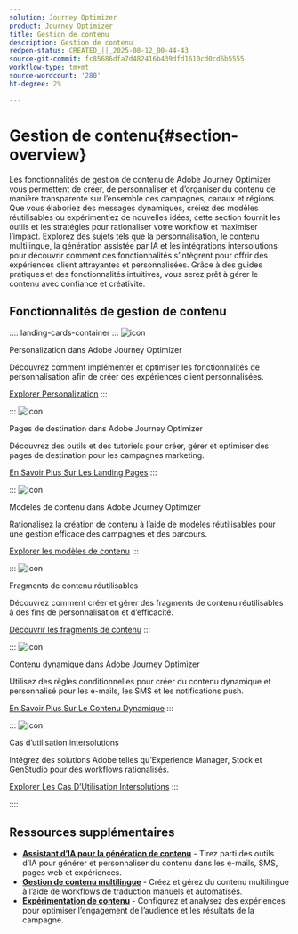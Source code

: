 ```yaml
---
solution: Journey Optimizer
product: Journey Optimizer
title: Gestion de contenu
description: Gestion de contenu
redpen-status: CREATED_||_2025-08-12_00-44-43
source-git-commit: fc85686dfa7d482416b439dfd1610cd0cd6b5555
workflow-type: tm+mt
source-wordcount: '280'
ht-degree: 2%

---
```



# Gestion de contenu{#section-overview}

Les fonctionnalités de gestion de contenu de Adobe Journey Optimizer vous permettent de créer, de personnaliser et d’organiser du contenu de manière transparente sur l’ensemble des campagnes, canaux et régions. Que vous élaboriez des messages dynamiques, créiez des modèles réutilisables ou expérimentiez de nouvelles idées, cette section fournit les outils et les stratégies pour rationaliser votre workflow et maximiser l’impact. Explorez des sujets tels que la personnalisation, le contenu multilingue, la génération assistée par IA et les intégrations intersolutions pour découvrir comment ces fonctionnalités s’intègrent pour offrir des expériences client attrayantes et personnalisées. Grâce à des guides pratiques et des fonctionnalités intuitives, vous serez prêt à gérer le contenu avec confiance et créativité.

## Fonctionnalités de gestion de contenu

:::: landing-cards-container
:::
![icon](https://cdn.experienceleague.adobe.com/icons/bullseye.svg)

Personalization dans Adobe Journey Optimizer

Découvrez comment implémenter et optimiser les fonctionnalités de personnalisation afin de créer des expériences client personnalisées.

[Explorer Personalization](personalization-landing-page.md)
:::

:::
![icon](https://cdn.experienceleague.adobe.com/icons/circle-play.svg)

Pages de destination dans Adobe Journey Optimizer

Découvrez des outils et des tutoriels pour créer, gérer et optimiser des pages de destination pour les campagnes marketing.

[En Savoir Plus Sur Les Landing Pages](landing-pages-landing-page.md)
:::

:::
![icon](https://cdn.experienceleague.adobe.com/icons/list-check.svg)

Modèles de contenu dans Adobe Journey Optimizer

Rationalisez la création de contenu à l’aide de modèles réutilisables pour une gestion efficace des campagnes et des parcours.

[Explorer les modèles de contenu](content-templates-landing-page.md)
:::

:::
![icon](https://cdn.experienceleague.adobe.com/icons/puzzle-piece.svg)

Fragments de contenu réutilisables

Découvrez comment créer et gérer des fragments de contenu réutilisables à des fins de personnalisation et d’efficacité.

[Découvrir les fragments de contenu](fragments-landing-page.md)
:::

:::
![icon](https://cdn.experienceleague.adobe.com/icons/gear.svg)

Contenu dynamique dans Adobe Journey Optimizer

Utilisez des règles conditionnelles pour créer du contenu dynamique et personnalisé pour les e-mails, les SMS et les notifications push.

[En Savoir Plus Sur Le Contenu Dynamique](dynamic-landing-page.md)
:::

:::
![icon](https://cdn.experienceleague.adobe.com/icons/puzzle-piece.svg)

Cas d’utilisation intersolutions

Intégrez des solutions Adobe telles qu’Experience Manager, Stock et GenStudio pour des workflows rationalisés.

[Explorer Les Cas D’Utilisation Intersolutions](combine-landing-page.md)
:::

::::


## Ressources supplémentaires

- **[Assistant d’IA pour la génération de contenu](ai-assistant-landing-page.md)** - Tirez parti des outils d’IA pour générer et personnaliser du contenu dans les e-mails, SMS, pages web et expériences.
- **[Gestion de contenu multilingue](content-multilingual-landing-page.md)** - Créez et gérez du contenu multilingue à l’aide de workflows de traduction manuels et automatisés.
- **[Expérimentation de contenu](content-experiment-landing-page.md)** - Configurez et analysez des expériences pour optimiser l’engagement de l’audience et les résultats de la campagne.
